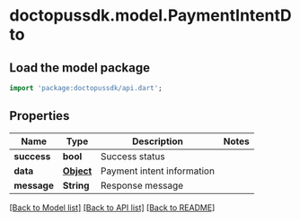 # doctopussdk.model.PaymentIntentDto

## Load the model package
```dart
import 'package:doctopussdk/api.dart';
```

## Properties
Name | Type | Description | Notes
------------ | ------------- | ------------- | -------------
**success** | **bool** | Success status | 
**data** | [**Object**](.md) | Payment intent information | 
**message** | **String** | Response message | 

[[Back to Model list]](../README.md#documentation-for-models) [[Back to API list]](../README.md#documentation-for-api-endpoints) [[Back to README]](../README.md)


